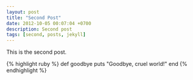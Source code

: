 ```yaml
---
layout: post
title: "Second Post"
date: 2012-10-05 00:07:04 +0700
description: Second post
tags: [second, posts, jekyll]
---
```


This is the second post.

{% highlight ruby %}
def goodbye
	puts "Goodbye, cruel world!"
end
{% endhighlight %}